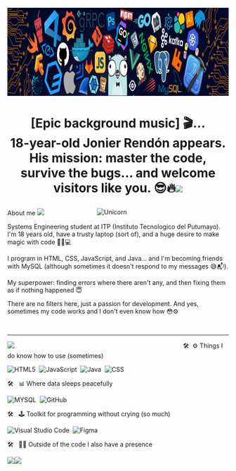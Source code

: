 <p align="center">
    <img src="https://github.com/Jaydeep-Yadav/Jaydeep-Yadav/blob/main/banner.png" alt="Banner Hello World" width="750"height="200" style="margin-right: 200px;"/>
</p>
<h1 align="center">

[Epic background music] 🎬... <br>
18-year-old Jonier Rendón appears. His mission: master the code, survive the bugs... and welcome visitors like you. 😎🔥<img src="https://media.giphy.com/media/hvRJCLFzcasrR4ia7z/giphy.gif" width="35">
</h1>

<img align="right" width=300px alt="Unicorn" src="https://i.pinimg.com/originals/75/87/df/7587df77ef521cf98057d0028ee983f1.gif" />

About me <picture><img src = "https://github.com/7oSkaaa/7oSkaaa/blob/main/Images/about_me.gif?raw=true" width = 20px></picture>
<p>
Systems Engineering student at ITP (Instituto Tecnologico del Putumayo). I'm 18 years old, have a trusty laptop (sort of), and a huge desire to make magic with code 🧙‍♂️💻

I program in HTML, CSS, JavaScript, and Java... and I'm becoming friends with MySQL (although sometimes it doesn't respond to my messages 😅📬).

My superpower: finding errors where there aren't any, and then fixing them as if nothing happened 😇

There are no filters here, just a passion for development. And yes, sometimes my code works and I don't even know how 😳⚙️
</p><br>
<hr>
<picture> <img align="left" src="https://github.com/7oSkaaa/7oSkaaa/blob/main/Images/Right_Side.gif?raw=true" width = 400px></picture>

🛠 &nbsp;⚙️ Things I do know how to use (sometimes) <br>

![HTML5](https://img.shields.io/badge/html5-%23E34F26.svg?style=for-the-badge&logo=html5&logoColor=white)&nbsp;
![JavaScript](https://img.shields.io/badge/javascript-%23323330.svg?style=for-the-badge&logo=javascript&logoColor=%23F7DF1E)&nbsp;
![Java](https://img.shields.io/badge/java-%23ED8B00.svg?style=for-the-badge&logo=java&logoColor=white)&nbsp;
![CSS](https://img.shields.io/badge/css3-%231572B6.svg?style=for-the-badge&logo=css3&logoColor=white)&nbsp;

🛠 &nbsp; 📊 Where data sleeps peacefully <br> 

![MYSQL](https://img.shields.io/badge/MySQL-00000F?style=for-the-badge&logo=figma&logoColor=white)&nbsp;
![GitHub](https://img.shields.io/badge/GitHub-100000?style=for-the-badge&logo=figma&logoColor=white)&nbsp;

🛠 &nbsp; 🕹️ Toolkit for programming without crying (so much) <br>

![Visual Studio Code](https://img.shields.io/badge/Visual%20Studio%20Code-0078d7.svg?style=for-the-badge&logo=visual-studio-code&logoColor=white)&nbsp;
![Figma](https://img.shields.io/badge/figma-%23F24E1E.svg?style=for-the-badge&logo=figma&logoColor=white)&nbsp;

🛠 &nbsp; 🧙‍♂️ Outside of the code I also have a presence <br>

<a href="https://web.facebook.com/profile.php?id=100024428942245">
<img align="left" src="https://img.shields.io/badge/Facebook-%231877F2.svg?style=for-the-badge&logo=Facebook&logoColor=white">
</a>
<a href="https://www.instagram.com/jonier_rendon/">
<img align="left" src="https://img.shields.io/badge/Instagram-%23E4405F.svg?style=for-the-badge&logo=Instagram&logoColor=white">

